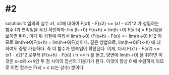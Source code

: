 
#  #2 #

solution 1: 임의의 실수 x1, x2에 대하여 F(x1) - F(x2) <= (x1 - x2)^2 가 성립하는 함수 f가 연속임을 우선 확인하자:
lim (h->0) F(x+h) = lim(h->0) F(x-h) = F(x)임을 보이면 된다. 이때 위 성질에 따라서
lim(h->0) (F(x+h) - F(x)) <= lim(h->0) h^2 이므로 lim(h->0)F(x+h) = lim(h->0)F(x)이다. 같은 방법으로, lim(h->0)F(x-h) 에 대하여도 증명 가능하다.
즉 이 함수가 연속임이 확인된다.
이제, 다시 F(x1) - F(x2) <= (x1 - x2)^2 로부터 (F(x+h) - F(x)) / h <= h 를 얻고, 양변에 lim(h->0) 을 취하면 이것은 x=x와 x+h인 두 점 사이의 접선의 
기울기가 된다. 이것이 항상 0 에 수렴하게 되므로 이런 함수는 F(x) = c (c는 상수) 뿐이다.
